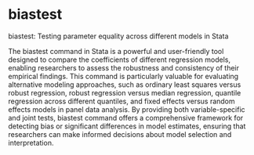 # biastest
biastest: Testing parameter equality across different models in Stata

The biastest command in Stata is a powerful and user-friendly tool designed to compare the coefficients of different regression models, enabling researchers to assess the robustness and consistency of their empirical findings. This command is particularly valuable for evaluating alternative modeling approaches, such as ordinary least squares versus robust regression, robust regression versus median regression, quantile regression across different quantiles, and fixed effects versus random effects models in panel data analysis. By providing both variable-specific and joint tests, biastest command offers a comprehensive framework for detecting bias or significant differences in model estimates, ensuring that researchers can make informed decisions about model selection and interpretation.

